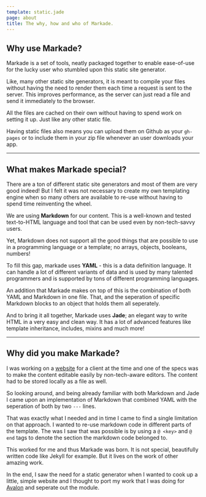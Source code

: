 ```yaml
---
template: static.jade
page: about
title: The why, how and who of Markade.
---
```

## Why use Markade?

Markade is a set of tools, neatly packaged together to enable
ease-of-use for the lucky user who stumbled upon this static site generator.

Like, many other static site generators, it is meant to compile your files
without having the need to render them each time a request is sent to the
server. This improves performance, as the server can just read a file and send
it immediately to the browser.

All the files are cached on their own without having to spend work on setting
it up. Just like any other static file.

Having static files also means you can upload them on Github as your `gh-pages`
or to include them in your zip file whenever an user downloads your app.

---

## What makes Markade special?

There are a ton of different static site generators and most of them are
very good indeed! But I felt it was not necessary to create my own templating
engine when so many others are available to re-use without
having to spend time reinventing the wheel.

We are using **Markdown** for our content. This is a well-known and tested
text-to-HTML language and tool that can be used even by non-tech-savvy users.

Yet, Markdown does not support all the good things that are possible to use in
a programming language or a template; no arrays, objects, booleans, numbers!

To fill this gap, markade uses **YAML** - this is a data definition language.
It can handle a lot of different variants of data and is used by many talented
programmers and is supported by tons of different programming languages.

An addition that Markade makes on top of this is the combination of both 
YAML and Markdown in one file. That, and the seperation of specific Markdown
blocks to an object that holds them all seperately.

And to bring it all together, Markade uses **Jade**; an elegant way to write
HTML in a very easy and clean way. It has a lot of advanced features like 
template inheritance, includes, mixins and much more!

---

## Why did you make Markade?

I was working on a [website](http://avalon-rpg.com/) for a client at the time and one of the specs was
to make the content editable easily by non-tech-aware editors. The content had
to be stored locally as a file as well.

So looking around, and being already familiar with both Markdown and Jade I
came upon an implementation of Markdown that combined YAML with the seperation
of both by two `---` lines.

That was exactly what I needed and in time I came to find a single limitation
on that approach. I wanted to re-use markdown code in different parts of the
template. The was I saw that was possible is by using a `@ <key>` and `@ end`
tags to denote the section the markdown code belonged to.

This worked for me and thus Markade was born. It is not special,
beautifully written code like Jekyll for example. But it lives on the work
of other amazing work.

In the end, I saw the need for a static generator when I wanted to cook up
a little, simple website and I thought to port my work that I was doing for
[Avalon](http://avalon-rpg.com/) and seperate out the module.